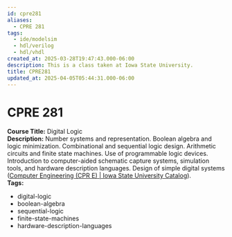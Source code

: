 ```yaml
---
id: cpre281
aliases:
  - CPRE 281
tags:
  - ide/modelsim
  - hdl/verilog
  - hdl/vhdl
created_at: 2025-03-28T19:47:43.000-06:00
description: This is a class taken at Iowa State University.
title: CPRE281
updated_at: 2025-04-05T05:44:31.000-06:00
---
```


# CPRE 281

**Course Title:** Digital Logic  
**Description:** Number systems and representation. Boolean algebra and logic minimization. Combinational and sequential logic design. Arithmetic circuits and finite state machines. Use of programmable logic devices. Introduction to computer-aided schematic capture systems, simulation tools, and hardware description languages. Design of simple digital systems ([Computer Engineering (CPR E) | Iowa State University Catalog](https://catalog.iastate.edu/previouscatalogs/2022-2023/azcourses/cpr_e/#:~:text=Number%20systems%20and%20representation,Design%20of%20simple%20digital%20systems)).  
**Tags:**

- digital-logic
- boolean-algebra
- sequential-logic
- finite-state-machines
- hardware-description-languages
